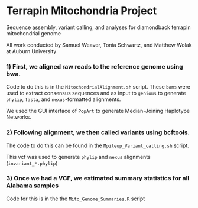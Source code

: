 # Terrapin Mitochondria Project
Sequence assembly, variant calling, and analyses for diamondback terrapin mitochondrial genome

All work conducted by Samuel Weaver, Tonia Schwartz, and Matthew Wolak at Auburn University

### 1) First, we aligned raw reads to the reference genome using bwa. 

Code to do this is in the `MitochondrialAlignment.sh` script.
These `bams` were used to extract consensus sequences and as input to `genious` to generate `phylip`, `fasta`, and `nexus`-formatted alignments.

We used the GUI interface of `PopArt` to generate Median-Joining Haplotype Networks.

### 2) Following alignment, we then called variants using bcftools. 
The code to do this can be found in the `Mpileup_Variant_calling.sh` script.

This vcf was used to generate `phylip` and `nexus` alignments (`invariant_*.phylip`)

### 3) Once we had a VCF, we estimated summary statistics for all Alabama samples
Code for this is in the the `Mito_Genome_Summaries.R` script
